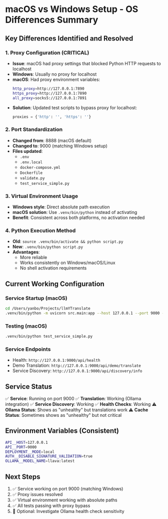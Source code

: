# macOS vs Windows Setup - OS Differences Summary

## Key Differences Identified and Resolved

### 1. **Proxy Configuration (CRITICAL)**
- **Issue**: macOS had proxy settings that blocked Python HTTP requests to localhost
- **Windows**: Usually no proxy for localhost
- **macOS**: Had proxy environment variables:
  ```bash
  http_proxy=http://127.0.0.1:7890
  https_proxy=http://127.0.0.1:7890
  all_proxy=socks5://127.0.0.1:7891
  ```
- **Solution**: Updated test scripts to bypass proxy for localhost:
  ```python
  proxies = {'http': '', 'https': ''}
  ```

### 2. **Port Standardization**
- **Changed from**: 8888 (macOS default) 
- **Changed to**: 9000 (matching Windows setup)
- **Files updated**:
  - `.env`
  - `.env.local` 
  - `docker-compose.yml`
  - `Dockerfile`
  - `validate.py`
  - `test_service_simple.py`

### 3. **Virtual Environment Usage**
- **Windows style**: Direct absolute path execution
- **macOS solution**: Use `.venv/bin/python` instead of activating
- **Benefit**: Consistent across both platforms, no activation needed

### 4. **Python Execution Method**
- **Old**: `source .venv/bin/activate && python script.py`
- **New**: `.venv/bin/python script.py`
- **Advantages**:
  - More reliable
  - Works consistently on Windows/macOS/Linux
  - No shell activation requirements

## Current Working Configuration

### Service Startup (macOS)
```bash
cd /Users/yanbo/Projects/llmYTranslate
.venv/bin/python -m uvicorn src.main:app --host 127.0.0.1 --port 9000 --reload
```

### Testing (macOS)
```bash
.venv/bin/python test_service_simple.py
```

### Service Endpoints
- Health: `http://127.0.0.1:9000/api/health`
- Demo Translation: `http://127.0.0.1:9000/api/demo/translate`
- Service Discovery: `http://127.0.0.1:9000/api/discovery/info`

## Service Status
✅ **Service**: Running on port 9000
✅ **Translation**: Working (Ollama integration)
✅ **Service Discovery**: Working
✅ **Health Checks**: Working
⚠️ **Ollama Status**: Shows as "unhealthy" but translations work
⚠️ **Cache Status**: Sometimes shows as "unhealthy" but not critical

## Environment Variables (Consistent)
```bash
API__HOST=127.0.0.1
API__PORT=9000
DEPLOYMENT__MODE=local
AUTH__DISABLE_SIGNATURE_VALIDATION=true
OLLAMA__MODEL_NAME=llava:latest
```

## Next Steps
1. ✅ Service working on port 9000 (matching Windows)
2. ✅ Proxy issues resolved  
3. ✅ Virtual environment working with absolute paths
4. ✅ All tests passing with proxy bypass
5. 🔄 Optional: Investigate Ollama health check sensitivity
